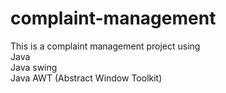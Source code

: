 # complaint-management
This is a complaint management project using 
<br>
Java 
<br>
Java swing
<br>
Java AWT (Abstract Window Toolkit)


